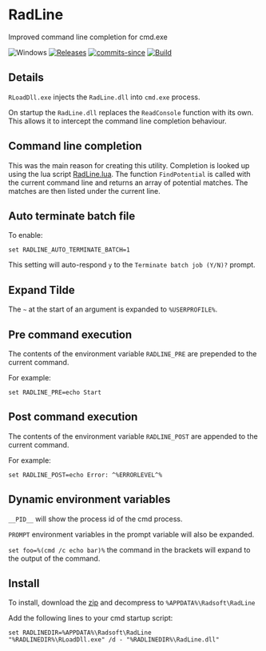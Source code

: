 RadLine
=======

Improved command line completion for cmd.exe

![Windows](https://img.shields.io/badge/platform-Windows-blue.svg)
[![Releases](https://img.shields.io/github/release/RadAd/RadLine.svg)](https://github.com/RadAd/RadLine/releases/latest)
[![commits-since](https://img.shields.io/github/commits-since/RadAd/RadLine/latest.svg)](https://github.com/RadAd/RadLine/commits/master)
[![Build](https://img.shields.io/appveyor/ci/RadAd/RadLine.svg)](https://ci.appveyor.com/project/RadAd/RadLine)

Details
-------

`RLoadDll.exe` injects the `RadLine.dll` into `cmd.exe` process.

On startup the `RadLine.dll` replaces the `ReadConsole` function with its own. This allows it to intercept the command line completion behaviour.

Command line completion
-----------------------

This was the main reason for creating this utility. Completion is looked up using the lua script [RadLine.lua](RadLine.lua).
The function `FindPotential` is called with the current command line and returns an array of potential matches.
The matches are then listed under the current line.

Auto terminate batch file
-------------------------

To enable:

```
set RADLINE_AUTO_TERMINATE_BATCH=1
```

This setting will auto-respond `y` to the `Terminate batch job (Y/N)?` prompt.

Expand Tilde
------------

The `~` at the start of an argument is expanded to `%USERPROFILE%`.

Pre command execution
----------------------

The contents of the environment variable `RADLINE_PRE` are prepended to the current command.

For example:
```
set RADLINE_PRE=echo Start
```

Post command execution
----------------------

The contents of the environment variable `RADLINE_POST` are appended to the current command.

For example:
```
set RADLINE_POST=echo Error: ^%ERRORLEVEL^%
```

Dynamic environment variables
-----------------------------

`__PID__` will show the process id of the cmd process.

`PROMPT` environment variables in the prompt variable will also be expanded.

`set foo=%(cmd /c echo bar)%` the command in the brackets will expand to the output of the command.

Install
-------

To install, download the [zip](https://github.com/RadAd/RadLine/releases/latest) and decompress to `%APPDATA%\Radsoft\RadLine`

Add the following lines to your cmd startup script:
```
set RADLINEDIR=%APPDATA%\Radsoft\RadLine
"%RADLINEDIR%\RLoadDll.exe" /d - "%RADLINEDIR%\RadLine.dll"
```
